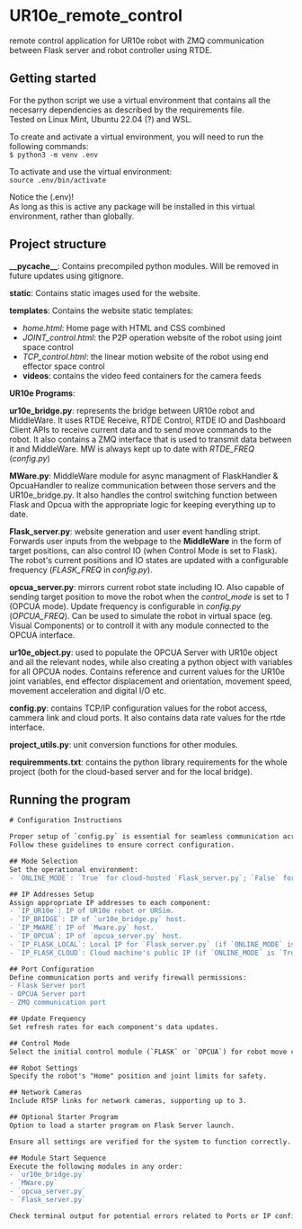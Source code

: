 # UR10e_remote_control

remote control application for UR10e robot with ZMQ communication between Flask server and robot controller using RTDE.

## Getting started
For the python script we use a virtual environment that contains all the necesarry dependencies as described by the requirements file.  
Tested on Linux Mint, Ubuntu 22.04 (?) and WSL.

To create and activate a virtual environment, you will need to run the following commands:  
`$ python3 -m venv .env`

To activate and use the virtual environment:  
`source .env/bin/activate`

Notice the (.env)!    
As long as this is active any package will be installed in this virtual environment, rather than globally. 

## Project structure

**\_\_pycache\_\_**: Contains precompiled python modules. Will be removed in future updates using gitignore.

**static**: Contains static images used for the website.


**templates**: Contains the website static templates:
* *home.html*: Home page with HTML and CSS combined 
* *JOINT_control.html*: the P2P operation website of the robot using joint space control 
* *TCP_control.html*: the linear motion website of the robot using end effector space control
* **videos**: contains the video feed containers for the camera feeds
  
**UR10e Programs**:

**ur10e_bridge.py**: represents the bridge between UR10e robot and MiddleWare. It uses RTDE Receive, RTDE Control, RTDE IO and Dashboard Client APIs to receive current data and to send move commands to the robot. It also contains a ZMQ interface that is used to transmit data between it and MiddleWare. MW is always kept up to date with *RTDE_FREQ* (*config.py*)

**MWare.py**: MiddleWare module for async managment of FlaskHandler & OpcuaHandler to realize communication between those servers and the UR10e_bridge.py. It also handles the control switching function between Flask and Opcua with the appropriate logic for keeping everything up to date.

**Flask_server.py**: website generation and user event handling stript. Forwards user inputs from the webpage to the **MiddleWare** in the form of target positions, can also control IO (when Control Mode is set to Flask). The robot's current positions and IO states are updated with a configurable frequency (*FLASK_FREQ* in *config.py*).

**opcua_server.py**: mirrors current robot state including IO. Also capable of sending target position to move the robot when the *control_mode* is set to *1* (OPCUA mode). Update frequency is configurable in *config.py* (*OPCUA_FREQ*). Can be used to simulate the robot in virtual space (eg. Visual Components) or to controll it with any module connected to the OPCUA interface.

**ur10e_object.py**: used to populate the OPCUA Server with UR10e object and all the relevant nodes, while also creating a python object with variables for all OPCUA nodes. Contains reference and current values for the UR10e joint variables, end effector displacement and orientation, movement speed, movement acceleration and digital I/O etc.

**config.py**: contains TCP/IP configuration values for the robot access, cammera link and cloud ports. It also contains data rate values for the rtde interface.

**project_utils.py**: unit conversion functions for other modules.

**requiremments.txt**: contains the python library requirements for the whole project (both for the cloud-based server and for the local bridge).

## Running the program

```diff
# Configuration Instructions

Proper setup of `config.py` is essential for seamless communication across the system components.
Follow these guidelines to ensure correct configuration.

## Mode Selection
Set the operational environment:
- `ONLINE_MODE`: `True` for cloud-hosted `Flask_server.py`; `False` for local network operation.

## IP Addresses Setup
Assign appropriate IP addresses to each component:
- `IP_UR10e`: IP of UR10e robot or URSim.
- `IP_BRIDGE`: IP of `ur10e_bridge.py` host.
- `IP_MWARE`: IP of `Mware.py` host.
- `IP_OPCUA`: IP of `opcua_server.py` host.
- `IP_FLASK_LOCAL`: Local IP for `Flask_server.py` (if `ONLINE_MODE` is `False`).
- `IP_FLASK_CLOUD`: Cloud machine's public IP (if `ONLINE_MODE` is `True`).

## Port Configuration
Define communication ports and verify firewall permissions:
- Flask Server port
- OPCUA Server port
- ZMQ communication port

## Update Frequency
Set refresh rates for each component's data updates.

## Control Mode
Select the initial control module (`FLASK` or `OPCUA`) for robot move commands.

## Robot Settings
Specify the robot's "Home" position and joint limits for safety.

## Network Cameras
Include RTSP links for network cameras, supporting up to 3.

## Optional Starter Program
Option to load a starter program on Flask Server launch.

Ensure all settings are verified for the system to function correctly.

## Module Start Sequence
Execute the following modules in any order:
- `ur10e_bridge.py`
- `MWare.py`
- `opcua_server.py`
- `Flask_server.py`

Check terminal output for potential errors related to Ports or IP configurations.

```
